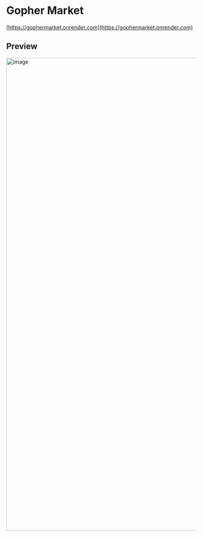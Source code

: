 # Gopher Market

[https://gophermarket.onrender.com](https://gophermarket.onrender.com)

## Preview

<img width="1248" alt="image" src="https://github.com/ElsdonC/gopher-market/assets/67447710/aed90c89-ab9c-4489-bf18-bbdc6709329e">

